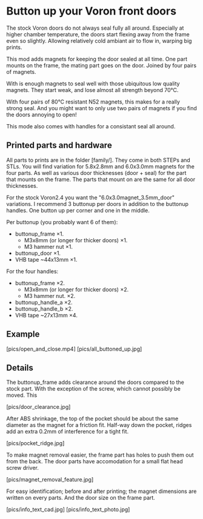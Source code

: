 # Button up your Voron front doors

The stock Voron doors do not always seal fully all around. Especially at higher chamber temperature, the doors start flexing away from the frame even so slightly. Allowing relatively cold ambiant air to flow in, warping big prints.

This mod adds magnets for keeping the door sealed at all time. One part mounts on the frame, the mating part goes on the door. Joined by four pairs of magnets.

With is enough magnets to seal well with those ubiquitous low quality magnets. They start weak, and lose almost all strength beyond 70°C.

With four pairs of 80°C resistant N52 magnets, this makes for a really strong seal. And you might want to only use two pairs of magnets if you find the doors annoying to open!

This mode also comes with handles for a consistant seal all around.

## Printed parts and hardware

All parts to prints are in the folder [family/]. They come in both STEPs and STLs. You will find variation for 5.8x2.8mm and 6.0x3.0mm magnets for the four parts. As well as various door thicknesses (door + seal) for the part that mounts on the frame. The parts that mount on are the same for all door thicknesses.

For the stock Voron2.4 you want the "6.0x3.0magnet_3.5mm_door" variations. I recommend 3 buttonup per doors in addition to the buttonup handles. One button up per corner and one in the middle.

Per buttonup (you probably want 6 of them):
 - buttonup_frame ×1.
   - M3x8mm (or longer for thicker doors) ×1.
   - M3 hammer nut ×1.
 - buttonup_door ×1.
 - VHB tape ~44x13mm ×1.

For the four handles:
 - buttonup_frame ×2.
   - M3x8mm (or longer for thicker doors) ×2.
   - M3 hammer nut. ×2.
 - buttonup_handle_a ×2.
 - buttonup_handle_b ×2.
 - VHB tape ~27x13mm ×4.

## Example

[pics/open_and_close.mp4]
[pics/all_buttoned_up.jpg]

## Details

The buttonup_frame adds clearance around the doors compared to the stock part. With the exception of the screw, which cannot possibly be moved. This 

[pics/door_clearance.jpg]


After ABS shrinkage, the top of the pocket should be about the same diameter as the magnet for a friction fit. Half-way down the pocket, ridges add an extra 0.2mm of interference for a tight fit.

[pics/pocket_ridge.jpg]


To make magnet removal easier, the frame part has holes to push them out from the back. The door parts have accomodation for a small flat head screw driver.

[pics/magnet_removal_feature.jpg]


For easy identification; before and after printing; the magnet dimensions are written on every parts. And the door size on the frame part.

[pics/info_text_cad.jpg]
[pics/info_text_photo.jpg]